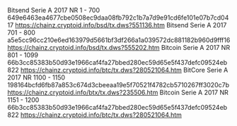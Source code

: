 Bitsend Serie A 2017 NR 1 - 700 649e6463ea4677cbe0508ec9daa08fb792c1b7a7d9e91cd6fe101e07b7cd0417 https://chainz.cryptoid.info/bsd/tx.dws?551136.htm
Bitsend Serie A 2017 701 - 800 a5e5cc96cc210e6ed163979d5661bf3df266a1a039572dc881182b960d9fff16 https://chainz.cryptoid.info/bsd/tx.dws?555202.htm
Bitcoin Serie A 2017 NR 801 - 1099 66b3cc85383b50d93e1966caf4fa27bbed280ec59d65e5f437defc09524eb822 https://chainz.cryptoid.info/btc/tx.dws?280521064.htm
BitCore Serie A 2017 NR 1100 - 1150 198164bcfd6fb87a853c674d3cbeeaa19e5f70521f4782cb5710267ff3020c7b https://chainz.cryptoid.info/btx/tx.dws?235506.htm
Bitcoin Serie A 2017 NR 1151 - 1200 66b3cc85383b50d93e1966caf4fa27bbed280ec59d65e5f437defc09524eb822 https://chainz.cryptoid.info/btc/tx.dws?280521064.htm

